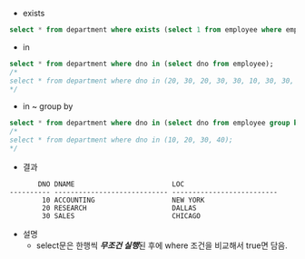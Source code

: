 * exists
```sql
select * from department where exists (select 1 from employee where employee.dno=department.dno);
```
* in
```sql
select * from department where dno in (select dno from employee);
/*
select * from department where dno in (20, 30, 20, 30, 30, 10, 30, 30, 10, 30, 20, 20, 20, 10);
*/
```
* in ~ group by
```sql
select * from department where dno in (select dno from employee group by dno);
/*
select * from department where dno in (10, 20, 30, 40);
*/
```
* 결과
```console
       DNO DNAME                        LOC
---------- ---------------------------- --------------------------
        10 ACCOUNTING                   NEW YORK
        20 RESEARCH                     DALLAS
        30 SALES                        CHICAGO
```
* 설명
  - select문은 한행씩 ***무조건 실행***된 후에 where 조건을 비교해서 true면 담음.
